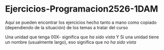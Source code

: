 # Ejercicios-Programacion2526-1DAM
Aquí se pueden encontrar los ejercicios hecho tanto a mano como copiado (dependiendo de la situación) de los temas a tratar del curso


Una unidad que tenga 00X- significa que *ha sido vista*
Y
Si una unidad tiene un nombre (usualmente largo), eso significa que *no ha sido vista*
